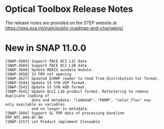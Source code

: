 Optical Toolbox Release Notes
================================

The release notes are provided on the STEP website at https://step.esa.int/main/public-roadmap-and-changelog/

# New in SNAP 11.0.0
    [SNAP-3684] Support PACE OCI L1C data
    [SNAP-3684] Support PACE OCI L1B data
    [SNAP-3680] Update MERIS auxdata module.
    [SNAP-3658] S3 FRP not opening
    [SNAP-3627] Updated EnMAP reader to read from distribution tar format.
    [SNAP-3544] Update S3 SYN VGP format.
    [SNAP-3543] Update S3 SYN AOD format.
    [SNAP-3542] Update OLCI L1b product format. Refactoring to remove duplicate loading of
                data and metadata. "lambda0", "FWHM", "solar_flux" now only available as variables 
                and no longer in metadata. 
    [SNAP-1684] Support SL FRP data of processing baseline FRP_NTC.004.07.00
    [SNAP-1157] Let Product implement Closeable
    
